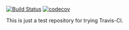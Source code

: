 [![Build Status](https://travis-ci.org/ShadenSmith/travis-test.svg?branch=master)](https://travis-ci.org/ShadenSmith/travis-test)
[![codecov](https://codecov.io/gh/ShadenSmith/travis-test/branch/master/graph/badge.svg)](https://codecov.io/gh/ShadenSmith/travis-test)

This is just a test repository for trying Travis-CI.

